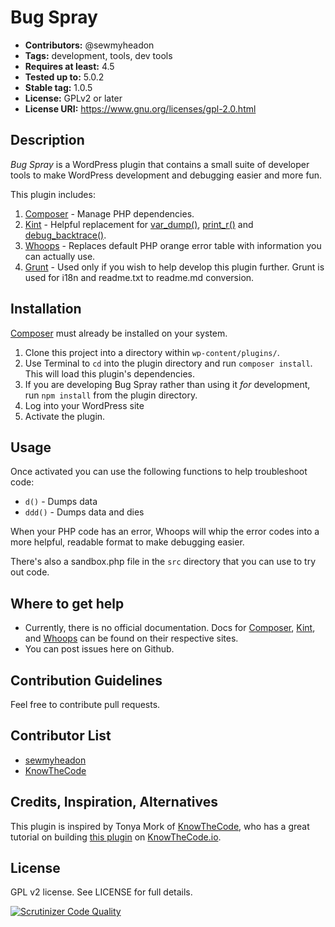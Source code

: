 # Bug Spray #
- **Contributors:** @sewmyheadon
- **Tags:** development, tools, dev tools
- **Requires at least:** 4.5  
- **Tested up to:** 5.0.2  
- **Stable tag:** 1.0.5
- **License:** GPLv2 or later  
- **License URI:** https://www.gnu.org/licenses/gpl-2.0.html  

## Description ##

_Bug Spray_ is a WordPress plugin that contains a small suite of developer tools to make WordPress development and debugging easier and more fun.

This plugin includes:

1. [Composer](https://getcomposer.org/) - Manage PHP dependencies.
2. [Kint](https://github.com/kint-php/kint) - Helpful replacement for [var_dump()](http://php.net/manual/en/function.var-dump.php), [print_r()](http://php.net/manual/en/function.print-r.php) and [debug_backtrace()](http://php.net/manual/en/function.debug-backtrace.php).
3. [Whoops](https://github.com/filp/whoops) - Replaces default PHP orange error table with information you can actually use.
4. [Grunt](https://gruntjs.com/) - Used only if you wish to help develop this plugin further. Grunt is used for i18n and readme.txt to readme.md conversion.

## Installation ##
[Composer](https://getcomposer.org/) must already be installed on your system.

1. Clone this project into a directory within `wp-content/plugins/`.
1. Use Terminal to `cd` into the plugin directory and run `composer install`. This will load this plugin's dependencies.
1. If you are developing Bug Spray rather than using it _for_ development, run `npm install` from the plugin directory.
1. Log into your WordPress site
1. Activate the plugin.

## Usage ##

Once activated you can use the following functions to help troubleshoot code:

* `d()` - Dumps data
* `ddd()` - Dumps data and dies

When your PHP code has an error, Whoops will whip the error codes into a more helpful, readable format to make debugging easier.

There's also a sandbox.php file in the `src` directory that you can use to try out code.

## Where to get help ##

* Currently, there is no official documentation. Docs for [Composer](https://getcomposer.org/), [Kint](http://raveren.github.io/kint/), and [Whoops](https://github.com/filp/whoops) can be found on their respective sites. 
* You can post issues here on Github.

## Contribution Guidelines ##
Feel free to contribute pull requests.

## Contributor List ##
* [sewmyheadon](https://github.com/sewmyheadon)
* [KnowTheCode](https://github.com/KnowTheCode)

## Credits, Inspiration, Alternatives ##
This plugin is inspired by Tonya Mork of [KnowTheCode](https://github.com/KnowTheCode), who has a great tutorial on building [this plugin](https://github.com/KnowTheCode/WordPress-Starter-Plugin-Lab) on [KnowTheCode.io](https://knowthecode.io/).

## License ##
GPL v2 license. See LICENSE for full details.

[![Scrutinizer Code Quality](https://scrutinizer-ci.com/g/sewmyheadon/bug-spray/badges/quality-score.png?b=development)](https://scrutinizer-ci.com/g/sewmyheadon/bug-spray/?branch=development)
